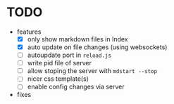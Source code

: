 # TODO

* features
  * [x] only show markdown files in Index
  * [x] auto update on file changes (using websockets)
  * [ ] autoupdate port in `reload.js`
  * [ ] write pid file of server
  * [ ] allow stoping the server with `mdstart --stop`
  * [ ] nicer css template(s)
  * [ ] enable config changes via server

* fixes
